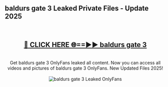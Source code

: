 <h2>baldurs gate 3 Leaked Private Files - Update 2025</h2>
<br>
<div align="center">
<h2><a href="https://cliphot.my.id/baldurs_gate_3" rel="nofollow">🔴 CLICK HERE 🌐==►► baldurs gate 3</a></h2>
<br>
Get baldurs gate 3 OnlyFans leaked all content. Now you can access all videos and pictures of baldurs gate 3 OnlyFans. New Updated Files 2025!
<br>
<br>
<a href="https://cliphot.my.id/baldurs_gate_3" rel="nofollow" data-target="animated-image.originalLink"><img src="https://i.ibb.co.com/WyWwxjT/player-gif2.gif" alt="baldurs gate 3 Leaked OnlyFans" style="max-width: 100%; display: inline-block;" data-target="animated-image.originalImage"></a>
</div>
<br>